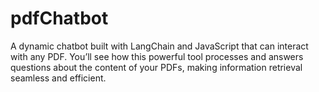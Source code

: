 # pdfChatbot
A dynamic chatbot built with LangChain and JavaScript that can interact with any PDF. You’ll see how this powerful tool processes and answers questions about the content of your PDFs, making information retrieval seamless and efficient.
